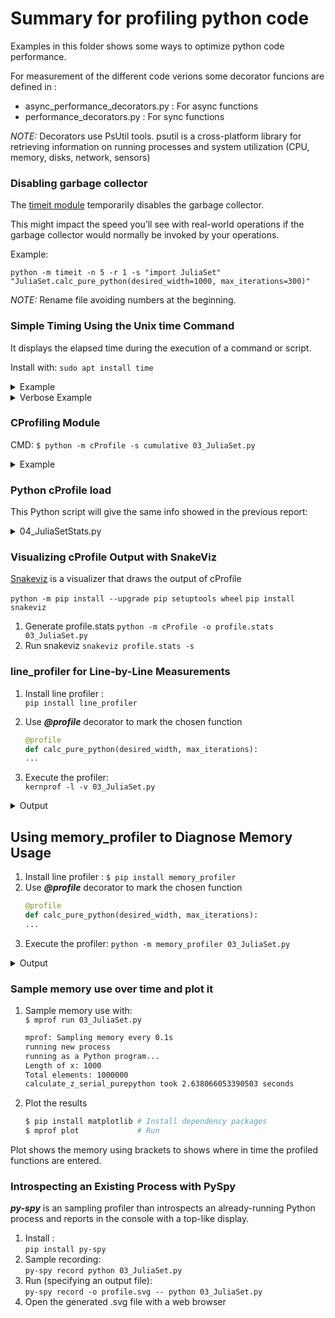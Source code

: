 # Summary for profiling python code

Examples in this folder shows some ways to optimize python code performance.

For measurement of the different code verions some decorator funcions are defined in :

- async_performance_decorators.py : For async functions
- performance_decorators.py : For sync functions

*NOTE:* Decorators use PsUtil tools. psutil is a cross-platform library for retrieving information on running processes and system utilization (CPU, memory, disks, network, sensors)

### Disabling garbage collector

The [timeit module](https://docs.python.org/3.7/library/timeit.html) temporarily disables the garbage collector.

This might impact the speed you’ll see with real-world operations
if the garbage collector would normally be invoked by your operations.

Example:
```
python -m timeit -n 5 -r 1 -s "import JuliaSet" "JuliaSet.calc_pure_python(desired_width=1000, max_iterations=300)"
```

*NOTE:* Rename file avoiding numbers at the beginning.

### Simple Timing Using the Unix time Command

It displays the elapsed time during the execution of a command or script.

Install with: `sudo apt install time`

<details><summary>Example</summary>

```bash
/Profiling$ /usr/bin/time -p python 03_JuliaSet.py
Length of x: 1000
Total elements: 1000000
calculate_z_serial_purepython took 2.4911041259765625 seconds
real 2.84
user 2.59
sys 0.12
```
</details>


<details><summary>Verbose Example</summary>

```bash
/Profiling$ /usr/bin/time --verbose python 03_JuliaSet.py
Length of x: 1000
Total elements: 1000000
calculate_z_serial_purepython took 2.610788106918335 seconds
    Command being timed: "python 03_JuliaSet.py"
    User time (seconds): 2.69
    System time (seconds): 0.12
    Percent of CPU this job got: 98%
    Elapsed (wall clock) time (h:mm:ss or m:ss): 0:02.84
    Average shared text size (kbytes): 0
    Average unshared data size (kbytes): 0
    Average stack size (kbytes): 0
    Average total size (kbytes): 0
    Maximum resident set size (kbytes): 98428
    Average resident set size (kbytes): 0
    Major (requiring I/O) page faults: 0
    Minor (reclaiming a frame) page faults: 21800
    Voluntary context switches: 355
    Involuntary context switches: 8
    Swaps: 0
    File system inputs: 0
    File system outputs: 0
    Socket messages sent: 0
    Socket messages received: 0
    Signals delivered: 0
    Page size (bytes): 4096
    Exit status: 0
```
</details>


### CProfiling Module

CMD: `$ python -m cProfile -s cumulative 03_JuliaSet.py`

<details><summary>Example</summary>

```bash

Length of x: 1000
Total elements: 1000000
calculate_z_serial_purepython took 7.626293420791626 seconds
         36221995 function calls in 8.172 seconds

   Ordered by: cumulative time

   ncalls  tottime  percall  cumtime  percall filename:lineno(function)
        1    0.000    0.000    8.172    8.172 {built-in method builtins.exec}
        1    0.047    0.047    8.172    8.172 03_JuliaSet.py:1(<module>)
        1    0.397    0.397    8.125    8.125 03_JuliaSet.py:30(calc_pure_python)
        1    5.567    5.567    7.626    7.626 03_JuliaSet.py:16(calculate_z_serial_purepython)
 34219980    2.059    0.000    2.059    0.000 {built-in method builtins.abs}
  2002000    0.098    0.000    0.098    0.000 {method 'append' of 'list' objects}
        1    0.003    0.003    0.003    0.003 {built-in method builtins.sum}
        3    0.000    0.000    0.000    0.000 {built-in method builtins.print}
        4    0.000    0.000    0.000    0.000 {built-in method builtins.len}
        2    0.000    0.000    0.000    0.000 {built-in method time.time}
        1    0.000    0.000    0.000    0.000 {method 'disable' of '_lsprof.Profiler' objects}

```
</details>


### Python cProfile load


This Python script will give the same info showed in the previous report:

<details><summary>04_JuliaSetStats.py</summary>

```python
import pstats

p = pstats.Stats("profile.stats")
p.sort_stats("cumulative")
p.print_stats("cumulative")
p.print_callers()
```
</details>


### Visualizing cProfile Output with SnakeViz

[Snakeviz](https://jiffyclub.github.io/snakeviz/) is a visualizer that draws the output of cProfile

`python -m pip install --upgrade pip setuptools wheel`
`pip install snakeviz`

1. Generate profile.stats
`python -m cProfile -o profile.stats 03_JuliaSet.py`
2. Run snakeviz
`snakeviz profile.stats -s`

### line_profiler for Line-by-Line Measurements
1. Install line profiler : \
`pip install line_profiler`

2. Use ***@profile*** decorator to mark the chosen function
    ```python
    @profile
    def calc_pure_python(desired_width, max_iterations):
    ...
    ```
3. Execute the profiler: \
    `kernprof -l -v 03_JuliaSet.py`


<details><summary> Output </summary>

```bash
kernprof -l -v 03_JuliaSet.py
Length of x: 1000
Total elements: 1000000
calculate_z_serial_purepython took 8.200989961624146 seconds
Wrote profile results to 03_JuliaSet.py.lprof
Timer unit: 1e-06 s

Total time: 8.74415 s
File: 03_JuliaSet.py
Function: calc_pure_python at line 30

Line #      Hits         Time  Per Hit   % Time  Line Contents
==============================================================
    30                                           @profile
    31                                           def calc_pure_python(desired_width, max_iterations):
    32                                               """Create a list of complex coordinates (zs) and complex parameters (cs),
    33                                               build Julia set"""
    34         1          1.7      1.7      0.0      x_step = (x2 - x1) / desired_width
    35         1          0.3      0.3      0.0      y_step = (y1 - y2) / desired_width
    36         1          0.2      0.2      0.0      x = []
    37         1          0.1      0.1      0.0      y = []
    38         1          0.1      0.1      0.0      ycoord = y2
    39      1001        100.4      0.1      0.0      while ycoord > y1:
    40      1000        141.4      0.1      0.0          y.append(ycoord)
    41      1000         97.5      0.1      0.0          ycoord += y_step
    42         1          0.1      0.1      0.0      xcoord = x1
    43      1001        101.5      0.1      0.0      while xcoord < x2:
    44      1000        124.7      0.1      0.0          x.append(xcoord)
    45      1000        105.4      0.1      0.0          xcoord += x_step
    46                                               # build a list of coordinates and the initial condition for each cell.
    47                                               # Note that our initial condition is a constant and could easily be removed,
    48                                               # we use it to simulate a real-world scenario with several inputs to our
    49                                               # function
    50         1          0.1      0.1      0.0      zs = []
    51         1          0.1      0.1      0.0      cs = []
    52      1001        133.0      0.1      0.0      for ycoord in y:
    53   1001000      94495.5      0.1      1.1          for xcoord in x:
    54   1000000     215159.6      0.2      2.5              zs.append(complex(xcoord, ycoord))
    55   1000000     229558.1      0.2      2.6              cs.append(complex(c_real, c_imag))
    56         1         54.6     54.6      0.0      print("Length of x:", len(x))
    57         1          4.5      4.5      0.0      print("Total elements:", len(zs))
    58         1          2.6      2.6      0.0      start_time = time.time()
    59         1    8200978.3    8e+06     93.8      output = calculate_z_serial_purepython(max_iterations, zs, cs)
    60         1          2.5      2.5      0.0      end_time = time.time()
    61         1          0.9      0.9      0.0      secs = end_time - start_time
    62         1         49.1     49.1      0.0      print(calculate_z_serial_purepython.__name__ + " took", secs, "seconds")
    63                                               # This sum is expected for a 1000^2 grid with 300 iterations
    64                                               # It ensures that our code evolves exactly as we'd intended
    65         1       3033.4   3033.4      0.0      assert sum(output) == 33219980
```
</details>


## Using memory_profiler to Diagnose Memory Usage

1. Install line profiler :
`$ pip install memory_profiler`
2. Use ***@profile*** decorator to mark the chosen function
    ```python
    @profile
    def calc_pure_python(desired_width, max_iterations):
    ...
    ```
3. Execute the profiler:
`python -m memory_profiler 03_JuliaSet.py`

<details><summary> Output </summary>

```bash
Length of x: 1000
Total elements: 1000000
calculate_z_serial_purepython took 22.655635118484497 seconds
Filename: 03_JuliaSet.py

Line #    Mem usage    Increment  Occurrences   Line Contents
=============================================================
    30   21.883 MiB   21.883 MiB           1   @profile
    31                                         def calc_pure_python(desired_width, max_iterations):
    32                                             """Create a list of complex coordinates (zs) and complex parameters (cs),
    33                                             build Julia set"""
    34   21.883 MiB    0.000 MiB           1       x_step = (x2 - x1) / desired_width
    35   21.883 MiB    0.000 MiB           1       y_step = (y1 - y2) / desired_width
    36   21.883 MiB    0.000 MiB           1       x = []
    37   21.883 MiB    0.000 MiB           1       y = []
    38   21.883 MiB    0.000 MiB           1       ycoord = y2
    39   21.883 MiB    0.000 MiB        1001       while ycoord > y1:
    40   21.883 MiB    0.000 MiB        1000           y.append(ycoord)
    41   21.883 MiB    0.000 MiB        1000           ycoord += y_step
    42   21.883 MiB    0.000 MiB           1       xcoord = x1
    43   21.883 MiB    0.000 MiB        1001       while xcoord < x2:
    44   21.883 MiB    0.000 MiB        1000           x.append(xcoord)
    45   21.883 MiB    0.000 MiB        1000           xcoord += x_step
    46                                             # build a list of coordinates and the initial condition for each cell.
    47                                             # Note that our initial condition is a constant and could easily be removed,
    48                                             # we use it to simulate a real-world scenario with several inputs to our
    49                                             # function
    50   21.883 MiB    0.000 MiB           1       zs = []
    51   21.883 MiB    0.000 MiB           1       cs = []
    52   98.711 MiB    0.000 MiB        1001       for ycoord in y:
    53   98.711 MiB   45.090 MiB     1001000           for xcoord in x:
    54   98.711 MiB    9.191 MiB     1000000               zs.append(complex(xcoord, ycoord))
    55   98.711 MiB   22.547 MiB     1000000               cs.append(complex(c_real, c_imag))
    56   98.711 MiB    0.000 MiB           1       print("Length of x:", len(x))
    57   98.711 MiB    0.000 MiB           1       print("Total elements:", len(zs))
    58   98.711 MiB    0.000 MiB           1       start_time = time.time()
    59  109.484 MiB   10.773 MiB           1       output = calculate_z_serial_purepython(max_iterations, zs, cs)
    60  109.484 MiB    0.000 MiB           1       end_time = time.time()
    61  109.484 MiB    0.000 MiB           1       secs = end_time - start_time
    62  109.484 MiB    0.000 MiB           1       print(calculate_z_serial_purepython.__name__ + " took", secs, "seconds")
    63                                             # This sum is expected for a 1000^2 grid with 300 iterations
    64                                             # It ensures that our code evolves exactly as we'd intended
    65  109.484 MiB    0.000 MiB           1       assert sum(output) == 33219980
```
</details>

### Sample memory use over time and plot it
1. Sample memory use with: \
`$ mprof run 03_JuliaSet.py`

    ```bash
    mprof: Sampling memory every 0.1s
    running new process
    running as a Python program...
    Length of x: 1000
    Total elements: 1000000
    calculate_z_serial_purepython took 2.638066053390503 seconds
    ```
2. Plot the results

    ```bash
    $ pip install matplotlib # Install dependency packages
    $ mprof plot             # Run
    ```

Plot shows the memory using brackets to shows where in time the profiled functions are entered.


### Introspecting an Existing Process with PySpy

***py-spy*** is an sampling profiler than introspects an already-running Python process and reports in the console with a top-like display.

1. Install :\
`pip install py-spy`
2. Sample recording: \
`py-spy record python 03_JuliaSet.py`
3. Run (specifying an output file): \
`py-spy record -o profile.svg -- python 03_JuliaSet.py`
4. Open the generated .svg file with a web browser